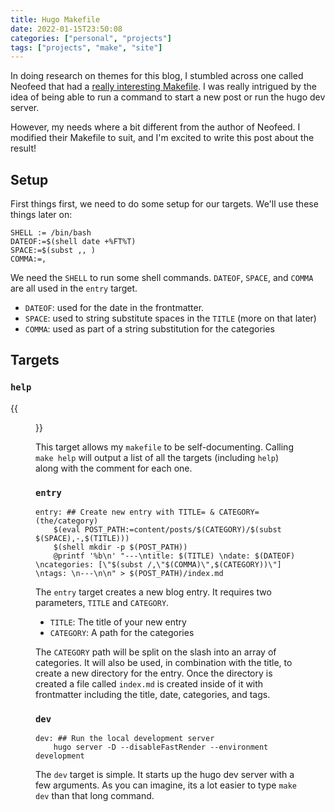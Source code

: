 ```yaml
---
title: Hugo Makefile
date: 2022-01-15T23:50:08
categories: ["personal", "projects"]
tags: ["projects", "make", "site"]
---
```


In doing research on themes for this blog, I stumbled across one called Neofeed
that had a [really interesting
Makefile](https://github.com/victoriadrake/neofeed-theme/blob/master/Makefile).
I was really intrigued by the idea of being able to run a command to start
a new post or run the hugo dev server.

However, my needs where a bit different from the author of Neofeed. I modified
their Makefile to suit, and I'm excited to write this post about the result!

## Setup

First things first, we need to do some setup for our targets. We'll use these
things later on:

```
SHELL := /bin/bash
DATEOF:=$(shell date +%FT%T)
SPACE:=$(subst ,, )
COMMA:=,
```

We need the `SHELL` to run some shell commands. `DATEOF`, `SPACE`, and `COMMA`
are all used in the `entry` target.

- `DATEOF`: used for the date in the frontmatter.
- `SPACE`: used to string substitute spaces in the `TITLE` (more on that later)
- `COMMA`: used as part of a string substitution for the categories

## Targets

### `help`

{{<figure src="./make-help.png" alt="make help command with output">}}

This target allows my `makefile` to be self-documenting. Calling `make help`
will output a list of all the targets (including `help`) along with the comment
for each one.

### `entry`

```
entry: ## Create new entry with TITLE= & CATEGORY=(the/category)
	$(eval POST_PATH:=content/posts/$(CATEGORY)/$(subst $(SPACE),-,$(TITLE)))
	$(shell mkdir -p $(POST_PATH))
	@printf '%b\n' "---\ntitle: $(TITLE) \ndate: $(DATEOF) \ncategories: [\"$(subst /,\"$(COMMA)\",$(CATEGORY))\"] \ntags: \n---\n\n" > $(POST_PATH)/index.md
```

The `entry` target creates a new blog entry. It requires two parameters,
`TITLE` and `CATEGORY`.

- `TITLE`: The title of your new entry
- `CATEGORY`: A path for the categories

The `CATEGORY` path will be split on the slash into an array of categories. It
will also be used, in combination with the title, to create a new directory for
the entry. Once the directory is created a file called `index.md` is created
inside of it with frontmatter including the title, date, categories, and tags.

### `dev`

```
dev: ## Run the local development server
	hugo server -D --disableFastRender --environment development
```

The `dev` target is simple. It starts up the hugo dev server with a few
arguments. As you can imagine, its a lot easier to type `make dev` than that
long command.
